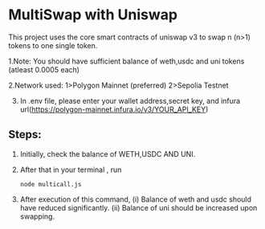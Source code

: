 # MultiSwap with Uniswap

This project uses the core smart contracts of uniswap v3 to swap n (n>1) tokens to one single token.

1.Note: You should have sufficient balance of weth,usdc and uni tokens (atleast 0.0005 each)

2.Network used: 1>Polygon Mainnet (preferred)
              2>Sepolia Testnet

3. In .env file, please enter your wallet address,secret key, and infura url(https://polygon-mainnet.infura.io/v3/YOUR_API_KEY)

## Steps:

1. Initially, check the balance of WETH,USDC AND UNI.

2. After that in your terminal , run

   `node multicall.js`

3. After execution of this command,
      (i) Balance of weth and usdc should have reduced significantly.
      (ii) Balance of uni should be increased upon swapping.
